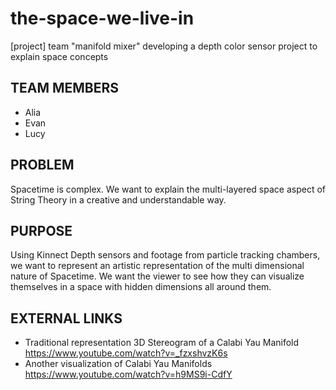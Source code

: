 # the-space-we-live-in
[project] team "manifold mixer" developing a depth color sensor project to explain space concepts

## TEAM MEMBERS

* Alia
* Evan
* Lucy

## PROBLEM 

Spacetime is complex. We want to explain the multi-layered space aspect of String Theory in a creative and understandable way.

## PURPOSE

Using Kinnect Depth sensors and footage from particle tracking chambers, we want to represent an artistic representation of the multi dimensional nature of Spacetime. We want the viewer to see how they can visualize themselves in a space with hidden dimensions all around them.

## EXTERNAL LINKS

* Traditional representation 3D Stereogram of a Calabi Yau Manifold https://www.youtube.com/watch?v=_fzxshvzK6s
* Another visualization of Calabi Yau Manifolds https://www.youtube.com/watch?v=h9MS9i-CdfY

